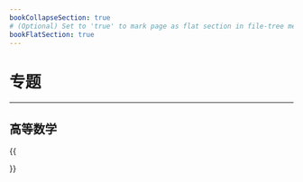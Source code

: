```yaml
---
bookCollapseSection: true
# (Optional) Set to 'true' to mark page as flat section in file-tree menu (if BookMenuBundle not set)
bookFlatSection: true
---
```

# 专题

---

## 高等数学


{{<section summary >}}
